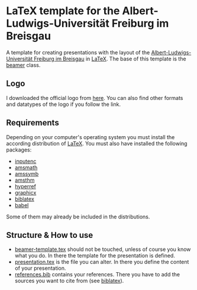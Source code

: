 # LaTeX template for the Albert-Ludwigs-Universität Freiburg im Breisgau
A template for creating presentations with the layout of the [Albert-Ludwigs-Universität Freiburg im Breisgau](https://www.uni-freiburg.de/) in [LaTeX](https://www.latex-project.org/). The base of this template is the [beamer](https://ctan.org/pkg/beamer) class.
## Logo
I downloaded the official logo from [here](https://de.wikipedia.org/wiki/Datei:Albert-Ludwigs-Universit%C3%A4t_Freiburg_2009_logo.svg). You can also find other formats and datatypes of the logo if you follow the link.
## Requirements
Depending on your computer's operating system you must install the according distribution of [LaTeX](https://www.latex-project.org/get/). You must also have installed the following packages:
* [inputenc](https://ctan.org/pkg/inputenc)
* [amsmath](https://ctan.org/pkg/amsmath)
* [amssymb](https://ctan.org/pkg/amsfonts)
* [amsthm](https://ctan.org/pkg/amsthm)
* [hyperref](https://ctan.org/pkg/hyperref)
* [graphicx](https://ctan.org/pkg/graphicx)
* [biblatex](https://ctan.org/pkg/biblatex)
* [babel](https://www.ctan.org/pkg/babel)

Some of them may already be included in the distributions.
## Structure & How to use
* [beamer-template.tex](beamer-template.tex) should not be touched, unless of course you know what you do. In there the template for the presentation is defined.
* [presentation.tex](presentation.tex) is the file you can alter. In there you define the content of your presentation.
* [references.bib](references.bib) contains your references. There you have to add the sources you want to cite from (see [biblatex](https://ctan.org/pkg/biblatex)).
